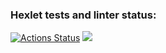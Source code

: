 ### Hexlet tests and linter status:
[![Actions Status](https://github.com/hamsterTears/frontend-project-46/workflows/hexlet-check/badge.svg)](https://github.com/hamsterTears/frontend-project-46/actions)
<a href="https://codeclimate.com/github/hamsterTears/frontend-project-46/maintainability"><img src="https://api.codeclimate.com/v1/badges/77a302ea4166a35c8856/maintainability" /></a>
